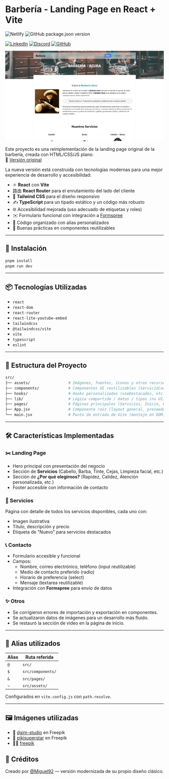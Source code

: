 # Barbería - Landing Page en React + Vite
![Netlify](https://img.shields.io/netlify/a91131b3-9575-46f6-a031-ad367151d31c?link=https%3A%2F%2Fbarberia20-react.netlify.app%2F)
![GitHub package.json version](https://img.shields.io/github/package-json/v/proyectos-random-x/barberia-2.0)

[![LinkedIn](https://img.shields.io/badge/LinkedIn-%230077B5.svg?style=for-the-badge&logo=linkedin&logoColor=white)](https://www.linkedin.com/in/joelmiguelvalente/)
[![Discord](https://img.shields.io/badge/Discord-%237289DA.svg?style=for-the-badge&logo=discord&logoColor=white)](https://discord.com/users/465203938900049920)
[![GitHub](https://img.shields.io/badge/GitHub-%23181717?style=for-the-badge&logo=github&logoColor=white)](https://github.com/joelmiguelvalente)

![Vista previa del proyecto](screenshot.png)

Este proyecto es una reimplementación de la landing page original de la barbería, creada con HTML/CSS/JS plano:  
🔗 [Versión original](https://proyectos-random-x.github.io/barberia/)

La nueva versión está construida con tecnologías modernas para una mejor experiencia de desarrollo y accesibilidad:

- ⚛️ **React** con **Vite**
- 路由 **React Router** para el enrutamiento del lado del cliente
- 💨 **Tailwind CSS** para el diseño responsivo
- ✍️ **TypeScript** para un tipado estático y un código más robusto
- 🌐 Accesibilidad mejorada (uso adecuado de etiquetas y roles)
- ✉️ Formulario funcional con integración a [Formspree](https://formspree.io)
- 🧠 Código organizado con alias personalizados
- 🎯 Buenas prácticas en componentes reutilizables

---

## 🚀 Instalación

```bash
pnpm install
pnpm run dev
```

---

## 📦 Tecnologías Utilizadas

- `react`
- `react-dom`
- `react-router`
- `react-lite-youtube-embed`
- `tailwindcss`
- `@tailwindcss/vite`
- `vite`
- `typescript`
- `eslint`

---

## 🧩 Estructura del Proyecto
```bash
src/
├── assets/                 # Imágenes, fuentes, íconos y otros recursos estáticos
├── components/             # Componentes UI reutilizables (ServicioCard, Button, Input, etc.)
├── hooks/                  # Hooks personalizados (useDestacados, etc.)
├── lib/                    # Lógica compartida / datos / tipos (no UI)
├── pages/                  # Páginas principales (Servicios, Inicio, Contacto, etc.)
├── App.jsx                 # Componente raíz (layout general, proveedores)
└── main.jsx                # Punto de entrada de Vite (montaje en DOM)
```

---

## 🛠️ Características Implementadas

### ✂️ Landing Page
- Hero principal con presentación del negocio
- Sección de **Servicios** (Cabello, Barba, Tinte, Cejas, Limpieza facial, etc.)
- Sección de **¿Por qué elegirnos?** (Rapidez, Calidez, Atención personalizada, etc.)
- Footer accesible con información de contacto

### 🧾 Servicios
Página con detalle de todos los servicios disponibles, cada uno con:

- Imagen ilustrativa
- Título, descripción y precio
- Etiqueta de "Nuevo" para servicios destacados

### 📞 Contacto

- Formulario accesible y funcional
- Campos:
  - Nombre, correo electrónico, teléfono (input reutilizable)
  - Medio de contacto preferido (radio)
  - Horario de preferencia (select)
  - Mensaje (textarea reutilizable)
- Integración con **Formspree** para envío de datos

### ✨ Otros
- Se corrigieron errores de importación y exportación en componentes.
- Se actualizaron datos de imágenes para un desarrollo más fluido.
- Se restauró la sección de video en la página de inicio.

---

## 🧠 Alias utilizados

| Alias | Ruta referida       |
|-------|---------------------|
| `@`   | `src/`              |
| `$`   | `src/components/`   |
| `&`   | `src/pages/`        |
| `~`   | `src/assets/`       |

Configurados en `vite.config.js` con `path.resolve`.

---

## 🖼️ Imágenes utilizadas
- 🎨 [dgim-studio](https://www.freepik.es/vector-gratis/plantilla-colorida-maquinilla-afeitar-recta-vintage_8136766.htm) en Freepik
- 🧴 [pikisuperstar](https://www.freepik.es/vector-gratis/pasos-rutina-cuidado-piel-hombres_9469448.htm) en Freepik
- 💇‍♂️ [freepik](https://www.freepik.es/vector-gratis/estilo-pelo-hombre_816107.htm)

## 💈 Créditos
Creado por [@Miguel92](https://github.com/proyectos-random-x) — versión modernizada de su propio diseño clásico.